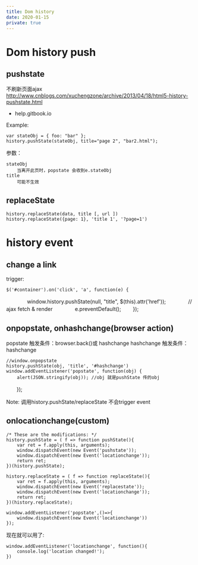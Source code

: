```yaml
---
title: Dom history
date: 2020-01-15
private: true
---
```

# Dom history push

## pushstate
不刷新页面ajax
http://www.cnblogs.com/xuchengzone/archive/2013/04/18/html5-history-pushstate.html
- help.gitbook.io

Example:

	var stateObj = { foo: "bar" };
	history.pushState(stateObj, title="page 2", "bar2.html");

参数：

    stateObj
        当离开此页时，popstate 会收到e.stateObj
	title
        可能不生效

## replaceState
    history.replaceState(data, title [, url ])
    history.replaceState({page: 1}, 'title 1', '?page=1')

# history event
## change a link
trigger:

    $('#container').on('click', 'a', function(e) {
　　　　window.history.pushState(null, "title", $(this).attr('href'));
　　　　// ajax fetch & render
　　　　e.preventDefault();
　　});

## onpopstate, onhashchange(browser action)
popstate 触发条件：browser.back()或 hashchange
hashchange 触发条件：hashchange

    //window.onpopstate
    history.pushState(obj, 'title', '#hashchange')
    window.addEventListener('popstate', function(obj) {     
        alert(JSON.stringify(obj)); //obj 就是pushState 传的obj
 　　});

Note: 调用history.pushState/replaceState 不会trigger event

## onlocationchange(custom)
    /* These are the modifications: */
    history.pushState = ( f => function pushState(){
        var ret = f.apply(this, arguments);
        window.dispatchEvent(new Event('pushstate'));
        window.dispatchEvent(new Event('locationchange'));
        return ret;
    })(history.pushState);

    history.replaceState = ( f => function replaceState(){
        var ret = f.apply(this, arguments);
        window.dispatchEvent(new Event('replacestate'));
        window.dispatchEvent(new Event('locationchange'));
        return ret;
    })(history.replaceState);

    window.addEventListener('popstate',()=>{
        window.dispatchEvent(new Event('locationchange'))
    });

现在就可以用了:

    window.addEventListener('locationchange', function(){
        console.log('location changed!');
    })